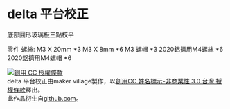 ﻿delta 平台校正
===============

底部圓形玻璃板三點校平

零件
螺絲: 
	M3 X 20mm      *3
	M3 X 8mm       *6
	M3 螺帽         *3
	2020鋁擠用M4螺絲 *6
	2020鋁擠用M4螺帽 *6
	
	
<a rel="license" href="http://creativecommons.org/licenses/by-nc/3.0/tw/"><img alt="創用 CC 授權條款" style="border-width:0" src="https://i.creativecommons.org/l/by-nc/3.0/tw/88x31.png" /></a><br /><span xmlns:dct="http://purl.org/dc/terms/" property="dct:title">delta 平台校正</span>由<span xmlns:cc="http://creativecommons.org/ns#" property="cc:attributionName">maker village</span>製作，以<a rel="license" href="http://creativecommons.org/licenses/by-nc/3.0/tw/">創用CC 姓名標示-非商業性 3.0 台灣 授權條款</a>釋出。<br />此作品衍生自<a xmlns:dct="http://purl.org/dc/terms/" href="https://github.com/Maker-Village/delta-plate-regulater" rel="dct:source">github.com</a>。